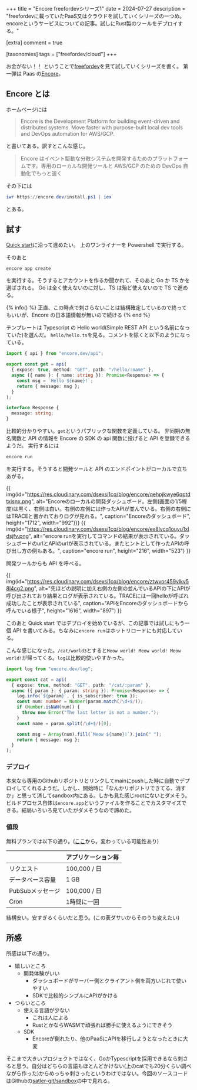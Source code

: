 +++
title = "Encore freefordevシリーズ1"
date = 2024-07-27
description = "freefordevに載っていたPaaS又はクラウドを試していくシリーズの一つめ。encoreというサービスについての記事。試しにRust製のツールをデプロイする。"

[extra]
comment = true

[taxonomies]
tags = ["freefordev/cloud"]
+++

お金がない！！
ということで[freefordev](https://free-for.dev/#/)を見て試していくシリーズを書く。
第一弾は Paas の[Encore](https://encore.dev/)。

## Encore とは

ホームページには

> Encore is the Development Platform for building event-driven and distributed systems. Move faster with purpose-built local dev tools and DevOps automation for AWS/GCP.

と書いてある。訳すとこんな感じ。

> Encore はイベント駆動な分散システムを開発するためのプラットフォームです。専用のローカルな開発ツールと AWS/GCP のための DevOps 自動化でもっと速く

その下には

```powershell
iwr https://encore.dev/install.ps1 | iex
```

とある。

## 試す

[Quick start](https://encore.dev/docs/quick-start)に沿って進めたい。
上のワンライナーを Powershell で実行する。

そのあと

```powershell
encore app create
```

を実行する。そうするとアカウントを作るか聞かれて、そのあと Go か TS かを選ばされる。
Go は全く使えないのに対し、TS は殆ど使えないので TS で進める。

{% info() %}
正直、この時点で刺さらないことは結構確定しているので終ってもいいが、Encore の日本語情報が無いので続ける
{% end %}

テンプレートは Typescript の Hello world(Simple REST API という名前になっていた)を選んだ。
`hello/hello.ts`を見る。コメントを除くと以下のようになっている。

```ts
import { api } from "encore.dev/api";

export const get = api(
  { expose: true, method: "GET", path: "/hello/:name" },
  async ({ name }: { name: string }): Promise<Response> => {
    const msg = `Hello ${name}!`;
    return { message: msg };
  }
);

interface Response {
  message: string;
}
```

比較的分かりやすい。`get`というパブリックな関数を定義している。
非同期の無名関数と API の情報を Encore の SDK の api 関数に投げると API を登録できるようだ。
実行するには

```powershell
encore run
```

を実行する。そうすると開発ツールと API のエンドポイントがローカルで立ちあがる。

{{ img(id="https://res.cloudinary.com/dsexsi1cq/blog/encore/qehpjkwye6qptdtxisnx.png", alt="Encoreのローカルの開発ダッシュボード。左側(画面の1/5程度)は黒く、右側は白い。右側の左側には作ったAPIが並んでいる。右側の右側にはTRACEと書かれておりログが見れる。", caption="Encoreのダッシュボード", height="1712", width="992")}}
{{ img(id="https://res.cloudinary.com/dsexsi1cq/blog/encore/ex8lvcq1ouyu1xldsjfv.png", alt="encore runを実行してコマンドの結果が表示されている。ダッシュボードのurlとAPIのurlが表示されている。またヒントとして作ったAPIの呼び出し方の例もある。", caption="encore run", height="216", width="523") }}

開発ツールからも API を呼べる。

{{ img(id="https://res.cloudinary.com/dsexsi1cq/blog/encore/ztwvor459vlkv58l4cg2.png", alt="先ほどの説明に加え右側の左側の並んでいるAPIの下にAPIが呼び出されており結果とログが表示されている。TRACEには一回helloが呼ばれ成功したことが表示されている", caption="APIをEncoreのダッシュボードから呼んでいる様子", height="1616", width="897") }}

このあと Quick start ではデプロイを始めているが、この記事では試しにもう一個 API を書いてみる。ちなみに`encore run`はホットリロードにも対応している。

こんな感じになった。`/cat/world3`とすると`Meow world! Meow world! Meow world!`が帰ってくる。`log`は比較的使いやすかった。

```ts
import log from "encore.dev/log";

export const cat = api(
  { expose: true, method: "GET", path: "/cat/:param" },
  async ({ param }: { param: string }): Promise<Response> => {
    log.info(`${param}`, { is_subscriber: true });
    const num: number = Number(param.match(/\d+$/));
    if (Number.isNaN(num)) {
      throw new Error("The last letter is not a number.");
    }
    const name = param.split(/\d+$/)[0];

    const msg = Array(num).fill(`Meow ${name}!`).join(" ");
    return { message: msg };
  }
);
```

### デプロイ

本来なら専用のGithubリポジトリとリンクしてmainにpushした時に自動でデプロイしてくれるようだ。しかし、開始時に「なんかリポジトリできてる、消すか」と思って消してsandbox内にある。しかも見た感じrootにないとダメそう。ビルドプロセス自体は`encore.app`というファイルを作ることでカスタマイズできる。結局いろいろ見ていたがダメそうなので諦めた。

### 値段

無料プランでは以下の通り。([ここ](https://encore.dev/docs/about/usage)から。変わっている可能性あり)

| | アプリケーション毎 |
| - | - |
| リクエスト | 100,000 / 日 |
| データベース容量 | 1 GB |
| PubSubメッセージ | 100,000 / 日 |
| Cron| 1時間に一回 |

結構安い。安すぎるくらいだと思う。(この表ダサいからそのうち変えたい)

## 所感

所感は以下の通り。

- 嬉しいところ
  - 開発体験がいい
    - ダッシュボードがサーバー側とクライアント側を両方いじれて使いやすい
    - SDKで比較的シンプルにAPIがかける
- つらいところ
  - 使える言語が少ない
    - これは人による
    - RustとかならWASMで頑張れば勝手に使えるようにできそう
  - SDK
    - Encoreが倒れたり、他のPaaSにAPIを移行しようとなったときに大変

そこまで大きいプロジェクトではなく、GoかTypescriptを採用できるなら刺さると思う。自分はどちらの言語もほとんどかけない(上のcatでも20分くらい調べながら作った)からめっちゃ刺さったというわけではない。今回のソースコードはGithubの[satler-git/sandbox](https://github.com/satler-git/sandbox/tree/main/typescript/hello-encore)の中で見れる。
